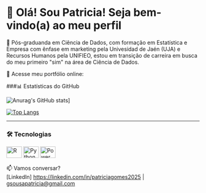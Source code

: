 # 👋 Olá! Sou Patricia! Seja bem-vindo(a) ao meu perfil

🚀 Pós-graduanda em Ciência de Dados, com formação em Estatística e Empresa com ênfase em marketing pela Univesidad de Jaén (UJA) e Recursos Humanos pela UNIFIEO, 
estou em transição de carreira em busca do meu primeiro "sim" na área de Ciência de Dados.

🧩 Acesse meu portfólio online:

###📊 Estatísticas do GitHub
 
![Anurag's GitHub stats](https://github-readme-stats.vercel.app/api?username=gspatri&show_icons=true&theme=gruvbox)]

[![Top Langs](https://github-readme-stats.vercel.app/api/top-langs/?username=gspatri&theme=radical)](https://github.com/gspatri/github-readme-stats)

---

### 🛠️ Tecnologias

<p align="left">
  <img height="30" width="40" src="https://cdn.jsdelivr.net/gh/devicons/devicon/icons/r/r-original.svg" alt="R" />
  <img height="30" width="40" src="https://cdn.jsdelivr.net/gh/devicons/devicon/icons/python/python-original.svg" alt="Python" />
  <img height="30" width="40" src="https://upload.wikimedia.org/wikipedia/commons/c/cf/New_Power_BI_Logo.svg" alt="Power BI" />
</p>

📫 Vamos conversar?  
[LinkedIn] https://linkedin.com/in/patriciagomes2025 | gsousapatricia@gmail.com
